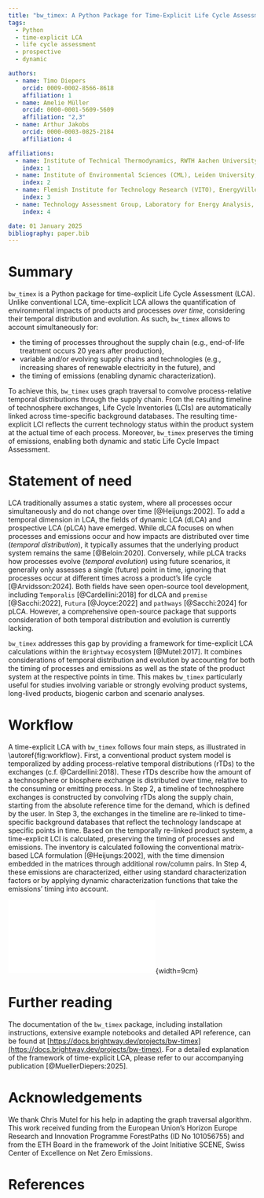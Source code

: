 ```yaml
---
title: "bw_timex: A Python Package for Time-Explicit Life Cycle Assessment"
tags:
  - Python
  - time-explicit LCA
  - life cycle assessment
  - prospective
  - dynamic

authors:
  - name: Timo Diepers
    orcid: 0009-0002-8566-8618
    affiliation: 1
  - name: Amelie Müller
    orcid: 0000-0001-5609-5609
    affiliation: "2,3"
  - name: Arthur Jakobs
    orcid: 0000-0003-0825-2184
    affiliation: 4

affiliations:
  - name: Institute of Technical Thermodynamics, RWTH Aachen University, Germany
    index: 1
  - name: Institute of Environmental Sciences (CML), Leiden University, The Netherlands
    index: 2
  - name: Flemish Institute for Technology Research (VITO), EnergyVille, Belgium
    index: 3
  - name: Technology Assessment Group, Laboratory for Energy Analysis, Center for Nuclear Engineering and Sciences & Center for Energy and Environmental Sciences, Paul Scherrer Institut (PSI), Villigen PSI, Switzerland
    index: 4

date: 01 January 2025
bibliography: paper.bib
---
```


# Summary

`bw_timex` is a Python package for time-explicit Life Cycle Assessment (LCA). Unlike conventional LCA, time-explicit LCA allows the quantification of environmental impacts of products and processes *over time*, considering their temporal distribution and evolution. As such, `bw_timex` allows to account simultaneously for:

- the timing of processes throughout the supply chain (e.g., end-of-life treatment occurs 20 years after production),
- variable and/or evolving supply chains and technologies (e.g., increasing shares of renewable electricity in the future), and
- the timing of emissions (enabling dynamic characterization).

To achieve this, `bw_timex` uses graph traversal to convolve process-relative temporal distributions through the supply chain. From the resulting timeline of technosphere exchanges, Life Cycle Inventories (LCIs) are automatically linked across time-specific background databases. The resulting time-explicit LCI reflects the current technology status within the product system at the actual time of each process. Moreover, `bw_timex` preserves the timing of emissions, enabling both dynamic and static Life Cycle Impact Assessment.

# Statement of need

LCA traditionally assumes a static system, where all processes occur simultaneously and do not change over time [@Heijungs:2002]. To add a temporal dimension in LCA, the fields of dynamic LCA (dLCA) and prospective LCA (pLCA) have emerged. While dLCA focuses on when processes and emissions occur and how impacts are distributed over time (*temporal distribution*), it typically assumes that the underlying product system remains the same [@Beloin:2020]. Conversely, while pLCA tracks how processes evolve (*temporal evolution*) using future scenarios, it generally only assesses a single (future) point in time, ignoring that processes occur at different times across a product’s life cycle [@Arvidsson:2024]. Both fields have seen open-source tool development, including `Temporalis` [@Cardellini:2018] for dLCA and `premise` [@Sacchi:2022], `Futura` [@Joyce:2022] and `pathways` [@Sacchi:2024] for pLCA. However, a comprehensive open-source package that supports consideration of both temporal distribution and evolution is currently lacking.

`bw_timex` addresses this gap by providing a framework for time-explicit LCA calculations within the `Brightway` ecosystem [@Mutel:2017]. It combines considerations of temporal distribution and evolution by accounting for both the timing of processes and emissions as well as the state of the product system at the respective points in time. This makes `bw_timex` particularly useful for studies involving variable or strongly evolving product systems, long-lived products, biogenic carbon and scenario analyses.

# Workflow

A time-explicit LCA with `bw_timex` follows four main steps, as illustrated in \autoref{fig:workflow}. First, a conventional product system model is temporalized by adding process-relative temporal distributions (rTDs) to the exchanges (c.f. @Cardellini:2018). These rTDs describe how the amount of a technosphere or biosphere exchange is distributed over time, relative to the consuming or emitting process. In Step 2, a timeline of technosphere exchanges is constructed by convolving rTDs along the supply chain, starting from the absolute reference time for the demand, which is defined by the user. In Step 3, the exchanges in the timeline are re-linked to time-specific background databases that reflect the technology landscape at specific points in time. Based on the temporally re-linked product system, a time-explicit LCI is calculated, preserving the timing of processes and emissions. The inventory is calculated following the conventional matrix-based LCA formulation [@Heijungs:2002], with the time dimension embedded in the matrices through additional row/column pairs. In Step 4, these emissions are characterized, either using standard characterization factors or by applying dynamic characterization functions that take the emissions’ timing into account.

![Workflow of a time-explicit LCA with `bw_timex`.\label{fig:workflow}](workflow.pdf){width=9cm}

# Further reading

The documentation of the `bw_timex` package, including installation instructions, extensive example notebooks and detailed API reference, can be found at [https://docs.brightway.dev/projects/bw-timex](https://docs.brightway.dev/projects/bw-timex). For a detailed explanation of the framework of time-explicit LCA, please refer to our accompanying publication [@MuellerDiepers:2025].

# Acknowledgements

We thank Chris Mutel for his help in adapting the graph traversal algorithm. This work received funding from the European Union’s Horizon Europe Research and Innovation Programme ForestPaths (ID No 101056755) and from the ETH Board in the framework of the Joint Initiative SCENE, Swiss Center of Excellence on Net Zero Emissions.


# References
